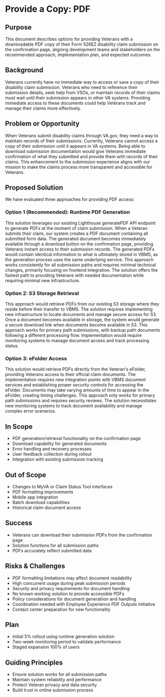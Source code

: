# Provide a Copy: PDF

## Purpose
This document describes options for providing Veterans with a downloadable PDF copy of their Form 526EZ disability claim submission on the confirmation page, aligning development teams and stakeholders on the recommended approach, implementation plan, and expected outcomes.

## Background
Veterans currently have no immediate way to access or save a copy of their disability claim submission. Veterans who need to reference their submission details, seek help from VSOs, or maintain records of their claims must wait until their submission appears in other VA systems. Providing immediate access to these documents could help Veterans track and manage their claims more effectively.

## Problem or Opportunity
When Veterans submit disability claims through VA.gov, they need a way to maintain records of their submissions. Currently, Veterans cannot access a copy of their submission until it appears in VA systems. Being able to download submission documentation would give Veterans immediate confirmation of what they submitted and provide them with records of their claims. This enhancement to the submission experience aligns with our mission to make the claims process more transparent and accessible for Veterans.

## Proposed Solution
We have evaluated three approaches for providing PDF access:
### Option 1 (Recommended): Runtime PDF Generation
This solution leverages our existing Lighthouse generatePDF API endpoint to generate PDFs at the moment of claim submission. When a Veteran submits their claim, our system creates a PDF document containing all submitted form data. The generated document becomes immediately available through a download button on the confirmation page, providing Veterans instant access to their submission records. The generated PDFs would contain identical information to what is ultimately stored in VBMS, as the generation process uses the same underlying service. This approach works consistently for all submission paths and requires minimal technical changes, primarily focusing on frontend integration. The solution offers the fastest path to providing Veterans with needed documentation while requiring minimal new infrastructure.

### Option 2: S3 Storage Retrieval
This approach would retrieve PDFs from our existing S3 storage where they reside before their transfer to VBMS. The solution requires implementing new infrastructure to locate documents and manage secure access for S3. Once a document becomes available in storage, the system would generate a secure download link when documents become available in S3. This approach works for primary path submissions, with backup path documents following a different processing flow. Implementation would require monitoring systems to manage document access and track processing status.

### Option 3: eFolder Access
This solution would retrieve PDFs directly from the Veteran's eFolder, providing Veterans access to their official claim documents. The implementation requires new integration points with VBMS document services and establishing proper security controls for accessing the eFolder. Documents may take varying amounts of time to appear in the eFolder, creating timing challenges. This approach only works for primary path submissions and requires security reviews. The solution necessitates new monitoring systems to track document availability and manage complex error scenarios.

## In Scope
- PDF generation/retrieval functionality on the confirmation page
- Download capability for generated documents
- Error handling and recovery processes
- User feedback collection during rollout
- Integration with existing submission tracking

## Out of Scope
- Changes to MyVA or Claim Status Tool interfaces
- PDF formatting improvements
- Mobile app integration
- Batch download capabilities
- Historical claim document access

## Success
- Veterans can download their submission PDFs from the confirmation page
- Solution functions for all submission paths
- PDFs accurately reflect submitted data

## Risks & Challenges
- PDF formatting limitations may affect document readability
- High concurrent usage during peak submission periods
- Security and privacy requirements for document handling
- No known working solution to provide accessible PDFs
- Policy considerations for document generatiion and handling
- Coordination needed with Employee Experience PDF Outputs initiative
- Contact center preparation for new functionality

## Plan
- Initial 5% rollout using runtime generation solution
- Two-week monitoring period to validate performance
- Staged expansion 100% of users

## Guiding Principles
- Ensure solution works for all submission paths
- Maintain system reliability and performance
- Protect Veteran privacy and data security
- Build trust in online submission process

